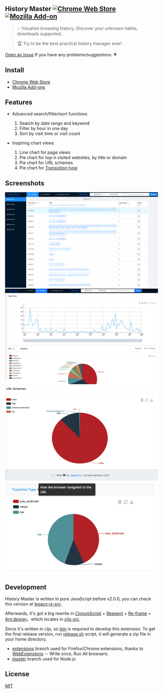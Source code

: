 ## History Master   [![Chrome Web Store](https://img.shields.io/chrome-web-store/v/mkfgjjeggnmkbobjmelbjhdchcoadnin.svg?style=plastic)](https://chrome.google.com/webstore/detail/gooreplacer/mkfgjjeggnmkbobjmelbjhdchcoadnin) [![Mozilla Add-on](https://img.shields.io/amo/v/history-master.svg?style=plastic)](https://addons.mozilla.org/firefox/addon/history-master/)

> 💡 Visualize browsing history, Discover your unknown habits, downloads supported.

> 🏆 Try to be the best practical history manager ever! 

[Open an issue](https://github.com/jiacai2050/history-master/issues/new) If you have any problems/suggestions. 💗

## Install

- [Chrome Web Store](https://chrome.google.com/webstore/detail/advanced-history/mkfgjjeggnmkbobjmelbjhdchcoadnin)
- [Mozilla Add-ons](https://addons.mozilla.org/firefox/addon/history-master/)

## Features

- Advanced search/filter/sort functions

    1. Search by date range and keyword
    2. Filter by hour in one day
    3. Sort by visit time or visit count

- Inspiring chart views

    1. Line chart for page views
    2. Pie chart for top-n visited websites, by title or domain
    3. Pie chart for URL schemes
    4. Pie chart for [Transistion type](https://github.com/jiacai2050/history-master/wiki/Transition-Type)

## Screenshots

![activity](screenshots/activity.jpg)
![Page Views](screenshots/pv.png)
![URL Schemes](screenshots/url_scheme.png)
![Transition Type](screenshots/transition.png)

## Development

History Master is written in pure JavaScript before v2.0.0, you can check this version at [legacy-js-src](legacy-js-src).

Afterwards, it's got a big rewrite in [ClojureScript](https://github.com/clojure/clojurescript) + [Reagent](https://github.com/reagent-project/reagent) + [Re-frame](https://github.com/Day8/re-frame) + [Ant.design](https://ant.design/)，which locates in [cljs-src](cljs-src).

Since it's written in cljs, so [lein](https://leiningen.org/) is required to develop this extension. To get the final release version, run [release.sh](./cljs-src/release.sh) script, it will generate a zip file in your home directory.

- [extensions](https://github.com/jiacai2050/better-history/tree/extensions) branch used for Firefox/Chrome extensions, thanks to [WebExtensions](https://developer.mozilla.org/Add-ons/WebExtensions) -- Write once, Run All browsers.
- [master](https://github.com/jiacai2050/better-history/tree/master) branch used for Node.js


## License

[MIT](http://liujiacai.net/license/MIT.html?year=2016)
